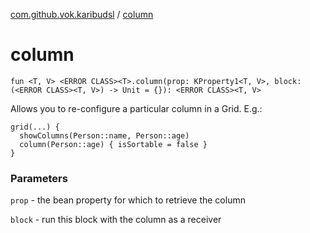 [com.github.vok.karibudsl](index.md) / [column](.)

# column

`fun <T, V> <ERROR CLASS><T>.column(prop: KProperty1<T, V>, block: (<ERROR CLASS><T, V>) -> Unit = {}): <ERROR CLASS><T, V>`

Allows you to re-configure a particular column in a Grid. E.g.:

```
grid(...) {
  showColumns(Person::name, Person::age)
  column(Person::age) { isSortable = false }
}
```

### Parameters

`prop` - the bean property for which to retrieve the column

`block` - run this block with the column as a receiver